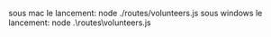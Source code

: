 sous mac le lancement: node ./routes/volunteers.js
sous windows le lancement: node .\routes\volunteers.js 